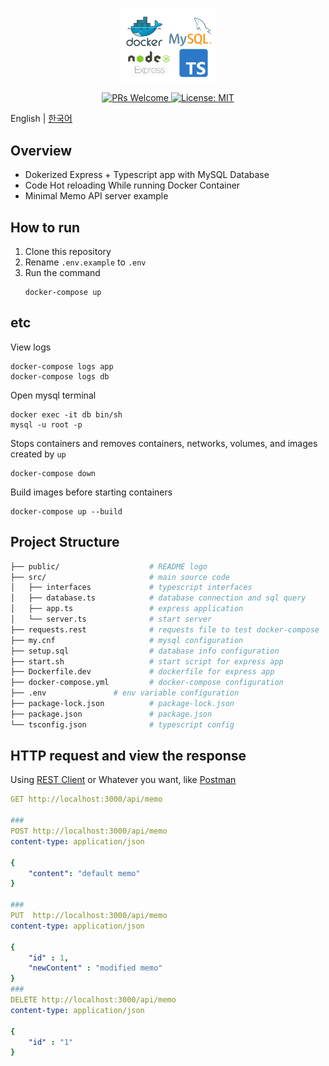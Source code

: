<p align="center">
  <img style="width:30%" src="./public/img/logo.png">
</p>

<p align="center">
  <a href="http://makeapullrequest.com">
    <img src="https://img.shields.io/badge/PRs-welcome-brightgreen.svg?style=flat" alt="PRs Welcome">
  </a>
  <a href="https://opensource.org/licenses/MIT">
    <img src="https://img.shields.io/badge/License-MIT-blue.svg" alt="License: MIT">
  </a>
</p>

English | [한국어](./README-ko.md) 

## Overview

- Dokerized Express + Typescript app with MySQL Database 
- Code Hot reloading While running Docker Container 
- Minimal Memo API server example

## How to run

1. Clone this repository
2. Rename `.env.example` to `.env`
3. Run the command 
    ```
    docker-compose up
    ``` 

## etc

View logs
```
docker-compose logs app
docker-compose logs db
```
Open mysql terminal
```
docker exec -it db bin/sh
mysql -u root -p 
```
Stops containers and removes containers, networks, volumes, and images created by `up`
```
docker-compose down
```
Build images before starting containers
```
docker-compose up --build
```

## Project Structure

```bash
├── public/                    # README logo
├── src/                       # main source code
│   ├── interfaces             # typescript interfaces
│   ├── database.ts            # database connection and sql query
│   ├── app.ts                 # express application
│   └── server.ts              # start server
├── requests.rest              # requests file to test docker-compose
├── my.cnf                     # mysql configuration
├── setup.sql                  # database info configuration
├── start.sh                   # start script for express app
├── Dockerfile.dev             # dockerfile for express app
├── docker-compose.yml         # docker-compose configuration
├── .env               # env variable configuration
├── package-lock.json          # package-lock.json
├── package.json               # package.json
└── tsconfig.json              # typescript config
```


## HTTP request and view the response

Using <a href="https://marketplace.visualstudio.com/items?itemName=humao.rest-client">REST Client</a> or Whatever you want, like <a href="https://www.postman.com/ ">Postman</a> 
```yaml
GET http://localhost:3000/api/memo

### 
POST http://localhost:3000/api/memo
content-type: application/json

{
    "content": "default memo"
}

###
PUT  http://localhost:3000/api/memo
content-type: application/json

{
    "id" : 1,
    "newContent" : "modified memo"
}
###
DELETE http://localhost:3000/api/memo
content-type: application/json

{
    "id" : "1"
}
```
 
